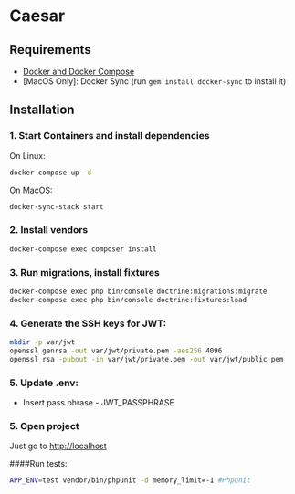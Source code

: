Caesar
==========
## Requirements

* [Docker and Docker Compose](https://docs.docker.com/engine/installation)
* [MacOS Only]: Docker Sync (run `gem install docker-sync` to install it)

## Installation

### 1. Start Containers and install dependencies 
On Linux:
```bash
docker-compose up -d
```
On MacOS:
```bash
docker-sync-stack start
```
### 2. Install vendors
```bash
docker-compose exec composer install
```
### 3. Run migrations, install fixtures
```bash
docker-compose exec php bin/console doctrine:migrations:migrate
docker-compose exec php bin/console doctrine:fixtures:load
```

### 4. Generate the SSH keys for JWT: 
```bash
mkdir -p var/jwt
openssl genrsa -out var/jwt/private.pem -aes256 4096
openssl rsa -pubout -in var/jwt/private.pem -out var/jwt/public.pem
```

### 5. Update .env:
- Insert pass phrase - JWT_PASSPHRASE  

### 5. Open project
Just go to [http://localhost](http://localhost)

####Run tests:
```bash
APP_ENV=test vendor/bin/phpunit -d memory_limit=-1 #Phpunit
```
